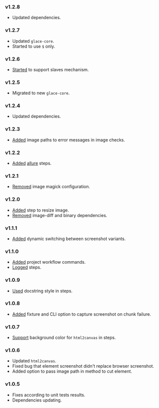### v1.2.8

- Updated dependencies.

### v1.2.7

- Updated `glace-core`.
- Started to use `$` only.

### v1.2.6

- [Started](https://github.com/glacejs/glace-image/commit/07bc08f5b42ea68eda87b141c734f7d8b2d1499a) to support slaves mechanism.

### v1.2.5

- Migrated to new `glace-core`.

### v1.2.4

- Updated dependencies.

### v1.2.3

- [Added](https://github.com/glacejs/glace-image/commit/000ee0702c799ef5cd45578728d5fd89b3ff030b) image paths to error messages in image checks.

### v1.2.2

- [Added](https://github.com/glacejs/glace-image/commit/2fb8b1821466b82e855449bce6e060af7c8f2799) [allure](https://docs.qameta.io/allure/) steps.

### v1.2.1

- [Removed](https://github.com/glacejs/glace-image/commit/c24206ae350afcc1f7354ea370e3fda3a9ba7d5c) image magick configuration.

### v1.2.0

- [Added](https://github.com/glacejs/glace-image/commit/794d89e43a524528794ea736a472b9ec286339f2) step to resize image.
- [Removed](https://github.com/glacejs/glace-image/commit/a78870f63116a2170314fd000773483586a8d6fe) image-diff and binary dependencies.

### v1.1.1

- [Added](https://github.com/glacejs/glace-image/commit/27ae8bd2d0abc63c65e1eafc47d0bd910f6a6bbd) dynamic switching between screenshot variants.

### v1.1.0

- [Added](https://github.com/glacejs/glace-image/commit/6e1b864d6a7e3d352ca54f5f91974fe142bfa0dc) project workflow commands.
- [Logged](https://github.com/glacejs/glace-image/commit/81376b3d9a70a61d67e8261ebe0453ffb88bb3c4) steps.

### v1.0.9

- [Used](https://github.com/glacejs/glace-image/commit/38703d0db741c1dc028ca8b2bf0a5f3709e47b0c) docstring style in steps.

### v1.0.8

- [Added](https://github.com/glacejs/glace-image/commit/1f3f5a7f89c56cb470d65f1225d8bbedb4603724) fixture and CLI option to capture screenshot on chunk failure.

### v1.0.7

- [Support](https://github.com/glacejs/glace-image/commit/6dd87afbdcd6a0dd85ea8dbbb4066daa20067237) background color for `html2canvas` in steps.

### v1.0.6

- Updated `html2canvas`.
- Fixed bug that element screenshot didn't replace browser screenshot.
- Added option to pass image path in method to cut element.

### v1.0.5

- Fixes according to unit tests results.
- Dependencies updating.
